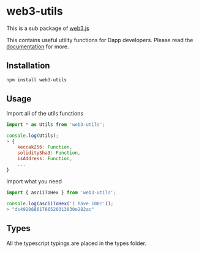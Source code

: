 # web3-utils

This is a sub package of [web3.js][repo]

This contains useful utility functions for Dapp developers.
Please read the [documentation][docs] for more.

## Installation

```bash
npm install web3-utils
```

## Usage

Import all of the utils functions

```js
import * as Utils from 'web3-utils';

console.log(Utils);
> {
    keccak256: Function,
    soliditySha3: Function,
    isAddress: Function,
    ...
}
```

Import what you need

```js
import { asciiToHex } from 'web3-utils';

console.log(asciiToHex('I have 100!'));
> "ds49206861766520313030e282ac"
```

## Types

All the typescript typings are placed in the types folder.

[docs]: http://web3js.readthedocs.io/en/1.0/
[repo]: https://github.com/ethereum/web3.js
